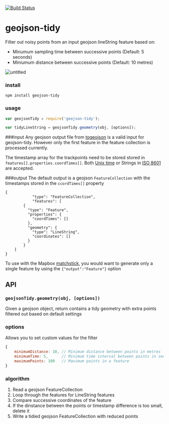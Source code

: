 [![Build Status](https://travis-ci.org/mapbox/geojson-tidy.png)](https://travis-ci.org/mapbox/geojson-tidy)

# geojson-tidy

Filter out noisy points from an input geojson lineString feature based on:
- Minumum sampling time between successive points (Default: 5 seconds)
- Miniumum distance between successive points (Default: 10 metres)

![untitled](https://cloud.githubusercontent.com/assets/126868/8111925/96012394-1032-11e5-9e9e-069746f4dcc9.gif)

### install

    npm install geojson-tidy

### usage

```js
var geojsonTidy = require('geojson-tidy');

var tidyLineString = geojsonTidy.geometry(obj, [options]);
```

###input
Any geojson output file from [togeojson](https://github.com/mapbox/togeojson) is a valid input for geojson-tidy. However only the first feature in the feature collection is processed currently. 

The timestamp array for the trackpoints need to be stored stored in `features[].properties.coordTimes[]`. Both [Unix time](https://en.wikipedia.org/wiki/Unix_time) or Strings in [ISO 8601](https://en.wikipedia.org/wiki/ISO_8601) are accepted.

###output
The default output is a geojson `FeatureCollection` with the timestamps stored in the `ccordTimes[]` property

```
{
            "type": "FeatureCollection",
            "features": [
        {
          "type": "Feature",
          "properties": {
            "coordTimes": []
          },
          "geometry": {
            "type": "LineString",
            "coordinates": []
          }
        }
    ]
}
```

To use with the Mapbox [matchstick](https://github.com/mapbox/matchstick), you would want to generate only a single feature by using the `{"output":"Feature"}` option

## API

### `geojsonTidy.geometry(obj, [options])`

Given a geojson object, return contains a tidy geometry with extra points filtered out based on default settings

### options

Allows you to set custom values for the filter

```js
{
    minimumDistance: 10, // Minimum distance between points in metres
    minimumTime: 5,      // Minimum time interval between points in seconds
    maximumPoints: 100   // Maximum points in a feature
}
```

### algorithm
1. Read a geojson FeatureCollection
2. Loop through the features for LineString features
3. Compare successive coordinates of the feature
4. If the dinstance between the points or timestamp difference is too small, delete it
5. Write a tidied geojson FeatureCollection with reduced points
        